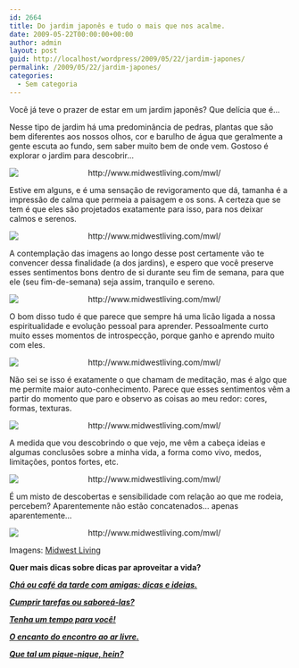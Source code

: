```yaml
---
id: 2664
title: Do jardim japonês e tudo o mais que nos acalme.
date: 2009-05-22T00:00:00+00:00
author: admin
layout: post
guid: http://localhost/wordpress/2009/05/22/jardim-japones/
permalink: /2009/05/22/jardim-japones/
categories:
  - Sem categoria
---
```

Você já teve o prazer de estar em um jardim japonês? Que delícia que é…

Nesse tipo de jardim há uma predominância de pedras, plantas que são bem diferentes aos nossos olhos, cor e barulho de água que geralmente a gente escuta ao fundo, sem saber muito bem de onde vem. Gostoso é explorar o jardim para descobrir…

<p style="text-align: center;">
  <img class="aligncenter" style="display: block; float: none; margin-left: auto; margin-right: auto;" title="http://www.midwestliving.com/mwl/" src="http://images.meredith.com/mwl/images/2008/12/ss_101131934.jpg" alt="http://www.midwestliving.com/mwl/" />
</p>

Estive em alguns, e é uma sensação de revigoramento que dá, tamanha é a impressão de calma que permeia a paisagem e os sons. A certeza que se tem é que eles são projetados exatamente para isso, para nos deixar calmos e serenos.

<p style="text-align: center;">
  <img class="aligncenter" style="display: block; float: none; margin-left: auto; margin-right: auto;" title="http://www.midwestliving.com/mwl/" src="http://images.meredith.com/mwl/images/2008/12/ss_101131945.jpg" alt="http://www.midwestliving.com/mwl/" />
</p>

A contemplação das imagens ao longo desse post certamente vão te convencer dessa finalidade (a dos jardins), e espero que você preserve esses sentimentos bons dentro de si durante seu fim de semana, para que ele (seu fim-de-semana) seja assim, tranquilo e sereno.

<p style="text-align: center;">
  <img class="aligncenter" style="display: block; float: none; margin-left: auto; margin-right: auto;" title="http://www.midwestliving.com/mwl/" src="http://images.meredith.com/mwl/images/2008/12/ss_101131941.jpg" alt="http://www.midwestliving.com/mwl/" />
</p>

O bom disso tudo é que parece que sempre há uma licão ligada a nossa espiritualidade e evolução pessoal para aprender. Pessoalmente curto muito esses momentos de introspecção, porque ganho e aprendo muito com eles.

<p style="text-align: center;">
  <img class="aligncenter" style="display: block; float: none; margin-left: auto; margin-right: auto;" title="http://www.midwestliving.com/mwl/" src="http://images.meredith.com/mwl/images/2008/12/ss_101131984.jpg" alt="http://www.midwestliving.com/mwl/" />
</p>

Não sei se isso é exatamente o que chamam de meditação, mas é algo que me permite maior auto-conhecimento. Parece que esses sentimentos vêm a partir do momento que paro e observo as coisas ao meu redor: cores, formas, texturas.

<p style="text-align: center;">
  <img class="aligncenter" style="display: block; float: none; margin-left: auto; margin-right: auto;" title="http://www.midwestliving.com/mwl/" src="http://images.meredith.com/mwl/images/2008/12/ss_101131993.jpg" alt="http://www.midwestliving.com/mwl/" />
</p>

A medida que vou descobrindo o que vejo, me vêm a cabeça ideias e algumas conclusões sobre a minha vida, a forma como vivo, medos, limitações, pontos fortes, etc.

<p style="text-align: center;">
  <img class="aligncenter" style="display: block; float: none; margin-left: auto; margin-right: auto;" title="http://www.midwestliving.com/mwl/" src="http://images.meredith.com/mwl/images/2008/12/ss_101131952.jpg" alt="http://www.midwestliving.com/mwl/" />
</p>

É um misto de descobertas e sensibilidade com relação ao que me rodeia, percebem? Aparentemente não estão concatenados… apenas aparentemente…

<p style="text-align: center;">
  <img class="aligncenter" style="display: block; float: none; margin-left: auto; margin-right: auto;" title="http://www.midwestliving.com/mwl/" src="http://images.meredith.com/mwl/images/2008/12/ss_101132010.jpg" alt="http://www.midwestliving.com/mwl/" />
</p>

Imagens: <a href="http://www.midwestliving.com/mwl/" target="_blank">Midwest Living</a>

**Quer mais dicas sobre dicas par aproveitar a vida?**

**_<a href="http://www.trololodemulher.com.br/2010/07/12/cha-cafe-da-tarde/" target="_self">Chá ou café da tarde com amigas: dicas e ideias.</a>_**

**_<a href="http://www.trololodemulher.com.br/2010/01/29/cumprir-tarefas-ou-sabore-las/" target="_self">Cumprir tarefas ou saboreá-las?</a>_**

**_<a href="http://www.trololodemulher.com.br/2009/12/16/bem-esta/" target="_self">Tenha um tempo para você!</a>_**

**_<a href="http://www.trololodemulher.com.br/2009/04/06/refeicao-ao-ar-livre/" target="_self">O encanto do encontro ao ar livre.</a>_**

**_<a href="http://www.trololodemulher.com.br/2009/02/01/piquenique/" target="_self">Que tal um pique-nique, hein?</a>_**